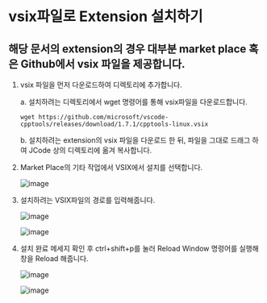 # vsix파일로 Extension 설치하기

## 해당 문서의 extension의 경우 대부분 market place 혹은 Github에서 vsix 파일을 제공합니다.

1. vsix 파일을 먼저 다운로드하여 디렉토리에 추가합니다.

      a. 설치하려는 디렉토리에서 wget 명령어를 통해 vsix파일을 다운로드합니다.
      
      ``` wget https://github.com/microsoft/vscode-cpptools/releases/download/1.7.1/cpptools-linux.vsix ```
  
      b. 설치하려는 extension의 vsix 파일을 다운로드 한 뒤, 파일을 그대로 드래그 하여 JCode 상의 디렉토리에 옮겨 복사합니다.
      
2. Market Place의 기타 작업에서 VSIX에서 설치를 선택합니다.

     ![image](https://user-images.githubusercontent.com/87172228/144238347-fc684169-8f80-4984-b5d3-69516c024b34.png)

3. 설치하려는 VSIX파일의 경로를 입력해줍니다.

    ![image](https://user-images.githubusercontent.com/87172228/144238608-6c9311ea-fcc6-4161-8379-8820b2b9f5cd.png)

    ![image](https://user-images.githubusercontent.com/87172228/144238710-94be01b8-bdc5-4767-830a-cde765873d0a.png)

4. 설치 완료 메세지 확인 후 ctrl+shift+p를 눌러 Reload Window 명령어를 실행해 창을 Reload 해줍니다.

    ![image](https://user-images.githubusercontent.com/87172228/144238823-7fafa7b1-623e-412b-a9d5-fcbd13c28a50.png)
    
    ![image](https://user-images.githubusercontent.com/87172228/144239070-1ac5c4b8-b63e-457c-84e6-3b9fe98b2560.png)

